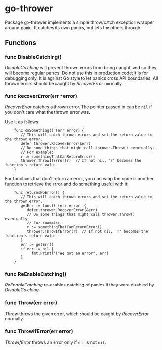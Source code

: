 # go-thrower
Package go-thrower implements a simple throw/catch exception wrapper around
panic. It catches its own panics, but lets the others through.
## Functions
### func DisableCatching()
*DisableCatching* will prevent thrown errors from being caught, and so they
will become regular panics. Do not use this in production code; it is for
debugging only. It is against Go style to let panics cross API boundaries. All thrown errors should be caught by *RecoverError* normally.
### func RecoverError(err \*error)
*RecoverError* catches a thrown error. The pointer passed in can be `nil` if you
don't care what the thrown error was.

Use it as follows:

        func doSomething() (err error) {  
           // This will catch thrown errors and set the return value to the thrown error.
           defer thrower.RecoverError(&err)
           // Do some things that might call thrower.Throw() eventually.
           // For example:
           r := somethingThatCanReturnError()
           thrower.ThrowIfError(r)  // If not nil, 'r' becomes the function's return value
        }
        
For functions that don't return an error, you can wrap the code in another function to retrieve the error and do
something useful with it:

        func returnsNoError() {
           // This will catch thrown errors and set the return value to the thrown error.
           getErr := func() (err error) {
              defer thrower.RecoverError(&err)
              // Do some things that might call thrower.Throw() eventually.
              // For example:
              r := somethingThatCanReturnError()
              thrower.ThrowIfError(r)  // If not nil, 'r' becomes the function's return value
           }
           err := getErr()
           if err != nil {
                fmt.Println("We got an error", err)
           }
        }
        
### func ReEnableCatching()
*ReEnableCatching* re-enables catching of panics if they were disabled by *DisableCatching*.
### func Throw(err error)
*Throw* throws the given error, which should be caught by *RecoverError* normally.
### func ThrowIfError(err error)
*ThrowIfError* throws an error only if `err` is not `nil`.

